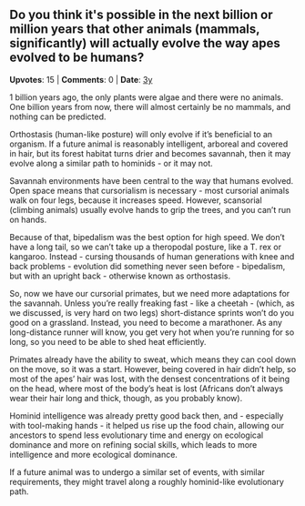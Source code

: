 ## Do you think it's possible in the next billion or million years that other animals (mammals, significantly) will actually evolve the way apes evolved to be humans?
    
**Upvotes**: 15 | **Comments**: 0 | **Date**: [3y](https://www.quora.com/Do-you-think-its-possible-in-the-next-billion-or-million-years-that-other-animals-mammals-significantly-will-actually-evolve-the-way-apes-evolved-to-be-humans/answer/Gary-Meaney)

1 billion years ago, the only plants were algae and there were no animals. One billion years from now, there will almost certainly be no mammals, and nothing can be predicted.

Orthostasis (human-like posture) will only evolve if it’s beneficial to an organism. If a future animal is reasonably intelligent, arboreal and covered in hair, but its forest habitat turns drier and becomes savannah, then it may evolve along a similar path to hominids - or it may not.

Savannah environments have been central to the way that humans evolved. Open space means that cursorialism is necessary - most cursorial animals walk on four legs, because it increases speed. However, scansorial (climbing animals) usually evolve hands to grip the trees, and you can’t run on hands.

Because of that, bipedalism was the best option for high speed. We don’t have a long tail, so we can’t take up a theropodal posture, like a T. rex or kangaroo. Instead - cursing thousands of human generations with knee and back problems - evolution did something never seen before - bipedalism, but with an upright back - otherwise known as orthostasis.

So, now we have our cursorial primates, but we need more adaptations for the savannah. Unless you’re really freaking fast - like a cheetah - (which, as we discussed, is very hard on two legs) short-distance sprints won’t do you good on a grassland. Instead, you need to become a marathoner. As any long-distance runner will know, you get very hot when you’re running for so long, so you need to be able to shed heat efficiently.

Primates already have the ability to sweat, which means they can cool down on the move, so it was a start. However, being covered in hair didn’t help, so most of the apes’ hair was lost, with the densest concentrations of it being on the head, where most of the body’s heat is lost (Africans don’t always wear their hair long and thick, though, as you probably know).

Hominid intelligence was already pretty good back then, and - especially with tool-making hands - it helped us rise up the food chain, allowing our ancestors to spend less evolutionary time and energy on ecological dominance and more on refining social skills, which leads to more intelligence and more ecological dominance.

If a future animal was to undergo a similar set of events, with similar requirements, they might travel along a roughly hominid-like evolutionary path.

